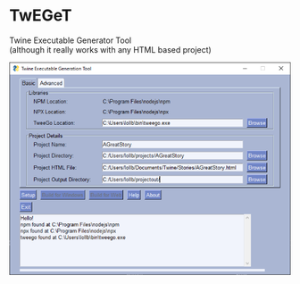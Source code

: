 # TwEGeT
Twine Executable Generator Tool  
(although it really works with any HTML based project)

![Screenshot of main TwEGeT window](./imgs/1.png "screenshot")

